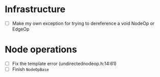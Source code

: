 # Infrastructure
* [ ] Make my own exception for trying to dereference a void NodeOp or EdgeOp
# Node operations
* [ ] Fix the template error (undirectednodeop.h:14:61)
* [ ] Finish `NodeOpBase`
